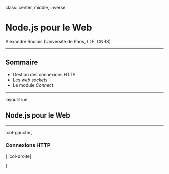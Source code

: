class: center, middle, inverse

# Node.js pour le Web
Alexandre Roulois (Université de Paris, LLF, CNRS)

---

## Sommaire

- Gestion des connexions HTTP
- Les *web sockets*
- Le module *Connect*

---

layout:true
## Node.js pour le Web

---

.col-gauche[
### Connexions HTTP
]
.col-droite[



]